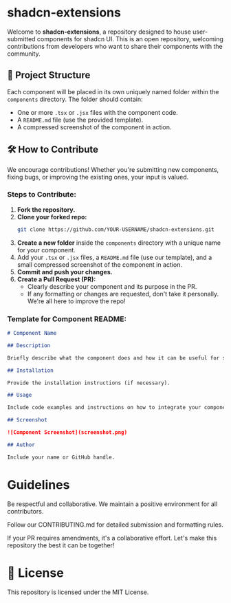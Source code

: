 # shadcn-extensions

Welcome to **shadcn-extensions**, a repository designed to house user-submitted components for shadcn UI. This is an open repository, welcoming contributions from developers who want to share their components with the community.

## 📂 Project Structure

Each component will be placed in its own uniquely named folder within the `components` directory. The folder should contain:

-   One or more `.tsx` or `.jsx` files with the component code.
-   A `README.md` file (use the provided template).
-   A compressed screenshot of the component in action.

## 🛠 How to Contribute

We encourage contributions! Whether you're submitting new components, fixing bugs, or improving the existing ones, your input is valued.

### Steps to Contribute:

1. **Fork the repository.**
2. **Clone your forked repo:**
    ```bash
    git clone https://github.com/YOUR-USERNAME/shadcn-extensions.git
    ```
3. **Create a new folder** inside the `components` directory with a unique name for your component.
4. Add your `.tsx` or `.jsx` files, a `README.md` file (use our template), and a small compressed screenshot of the component in action.
5. **Commit and push your changes.**
6. **Create a Pull Request (PR):**
    - Clearly describe your component and its purpose in the PR.
    - If any formatting or changes are requested, don't take it personally. We're all here to improve the repo!

### Template for Component README:

```markdown
# Component Name

## Description

Briefly describe what the component does and how it can be useful for shadcn UIs.

## Installation

Provide the installation instructions (if necessary).

## Usage

Include code examples and instructions on how to integrate your component.

## Screenshot

![Component Screenshot](screenshot.png)

## Author

Include your name or GitHub handle.
```

# Guidelines

Be respectful and collaborative. We maintain a positive environment for all contributors.

Follow our CONTRIBUTING.md for detailed submission and formatting rules.

If your PR requires amendments, it's a collaborative effort. Let's make this repository the best it can be together!

# 📄 License

This repository is licensed under the MIT License.
